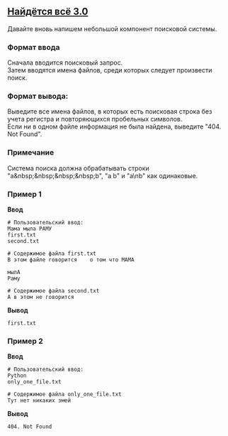 ## [Найдётся всё 3.0](../../../solutions/3.5/35_p.py)

Давайте вновь напишем небольшой компонент поисковой системы.

### Формат ввода

Сначала вводится поисковый запрос.\
Затем вводятся имена файлов, среди которых следует произвести поиск.

### Формат вывода:

Выведите все имена файлов, в которых есть поисковая строка без учета регистра и повторяющихся пробельных символов.\
Если ни в одном файле информация не была найдена, выведите "404. Not Found".

### Примечание

Система поиска должна обрабатывать строки "a\&nbsp;\&nbsp;\&nbsp;\&nbsp;b", "a b" и "a\nb" как одинаковые.

### Пример 1

**Ввод**
```plaintext
# Пользовательский ввод:
Мама мыла РАМУ
first.txt
second.txt

# Содержимое файла first.txt
В этом файле говорится    о том что МАМА   

мылА
Раму

# Содержимое файла second.txt
А в этом не говорится

```

**Вывод**
```plaintext
first.txt
```

### Пример 2

**Ввод**
```plaintext
# Пользовательский ввод:
Python
only_one_file.txt

# Содержимое файла only_one_file.txt
Тут нет никаких змей

```

**Вывод**
```plaintext
404. Not Found
```